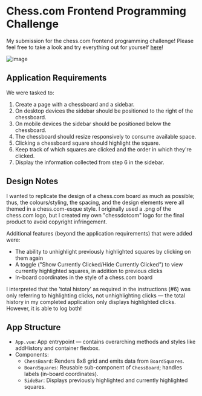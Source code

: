 # Chess.com Frontend Programming Challenge
My submission for the chess.com frontend programming challenge! Please feel free to take a look and try everything out for yourself [here](https://chesscomfrontend.vercel.app/)!

![image](https://github.com/pahu2353/chesscomfrontend/assets/50181097/df652ef9-4ef8-4c0f-8800-cd02c2487a91)


## Application Requirements
We were tasked to:
1. Create a page with a chessboard and a sidebar.
2. On desktop devices the sidebar should be positioned to the right of the chessboard.
3. On mobile devices the sidebar should be positioned below the chessboard.
4. The chessboard should resize responsively to consume available space.
5. Clicking a chessboard square should highlight the square.
6. Keep track of which squares are clicked and the order in which they're clicked.
7. Display the information collected from step 6 in the sidebar.

## Design Notes
I wanted to replicate the design of a chess.com board as much as possible; thus, the colours/styling, the spacing, and the design elements were all themed in a chess.com-esque style. I originally used a .png of the chess.com logo, but I created my own "chessdotcom" logo for the final product to avoid copyright infringement.

Additional features (beyond the application requirements) that were added were:
- The ability to unhighlight previously highlighted squares by clicking on them again
- A toggle ("Show Currently Clicked/Hide Currently Clicked") to view currently highlighted squares, in addition to previous clicks
- In-board coordinates in the style of a chess.com board

I interpreted that the 'total history' as required in the instructions (#6) was only referring to highlighting clicks, not unhighlighting clicks — the total history in my completed application only displays highlighted clicks. However, it is able to log both!

## App Structure
- `App.vue`: App entrypoint — contains overarching methods and styles like addHistory and container flexbox.
- Components:
  - `ChessBoard`: Renders 8x8 grid and emits data from `BoardSquares`.
  - `BoardSquares`: Reusable sub-component of `ChessBoard`; handles labels (in-board coordinates).
  - `SideBar`: Displays previously highlighted and currently highlighted squares.
